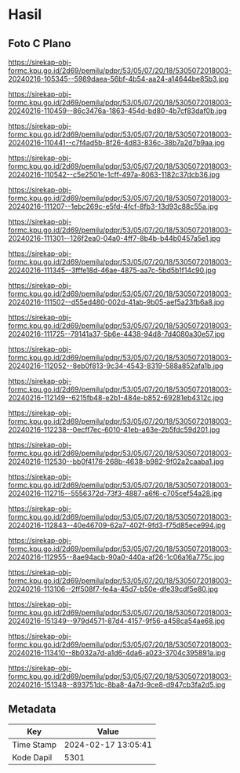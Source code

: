 # Hasil

## Foto C Plano

https://sirekap-obj-formc.kpu.go.id/2d69/pemilu/pdpr/53/05/07/20/18/5305072018003-20240216-105345--5989daea-56bf-4b54-aa24-a14644be85b3.jpg

https://sirekap-obj-formc.kpu.go.id/2d69/pemilu/pdpr/53/05/07/20/18/5305072018003-20240216-110459--86c3476a-1863-454d-bd80-4b7cf83daf0b.jpg

https://sirekap-obj-formc.kpu.go.id/2d69/pemilu/pdpr/53/05/07/20/18/5305072018003-20240216-110441--c7f4ad5b-8f26-4d83-836c-38b7a2d7b9aa.jpg

https://sirekap-obj-formc.kpu.go.id/2d69/pemilu/pdpr/53/05/07/20/18/5305072018003-20240216-110542--c5e2501e-1cff-497a-8063-1182c37dcb36.jpg

https://sirekap-obj-formc.kpu.go.id/2d69/pemilu/pdpr/53/05/07/20/18/5305072018003-20240216-111207--1ebc269c-e5fd-4fcf-8fb3-13d93c88c55a.jpg

https://sirekap-obj-formc.kpu.go.id/2d69/pemilu/pdpr/53/05/07/20/18/5305072018003-20240216-111301--126f2ea0-04a0-4ff7-8b4b-b44b0457a5e1.jpg

https://sirekap-obj-formc.kpu.go.id/2d69/pemilu/pdpr/53/05/07/20/18/5305072018003-20240216-111345--3fffe18d-46ae-4875-aa7c-5bd5b1f14c90.jpg

https://sirekap-obj-formc.kpu.go.id/2d69/pemilu/pdpr/53/05/07/20/18/5305072018003-20240216-111502--d55ed480-002d-41ab-9b05-aef5a23fb6a8.jpg

https://sirekap-obj-formc.kpu.go.id/2d69/pemilu/pdpr/53/05/07/20/18/5305072018003-20240216-111725--79141a37-5b6e-4438-94d8-7d4080a30e57.jpg

https://sirekap-obj-formc.kpu.go.id/2d69/pemilu/pdpr/53/05/07/20/18/5305072018003-20240216-112052--8eb0f813-9c34-4543-8319-588a852afa1b.jpg

https://sirekap-obj-formc.kpu.go.id/2d69/pemilu/pdpr/53/05/07/20/18/5305072018003-20240216-112149--6215fb48-e2b1-484e-b852-69281eb4312c.jpg

https://sirekap-obj-formc.kpu.go.id/2d69/pemilu/pdpr/53/05/07/20/18/5305072018003-20240216-112238--0ecff7ec-6010-41eb-a63e-2b5fdc59d201.jpg

https://sirekap-obj-formc.kpu.go.id/2d69/pemilu/pdpr/53/05/07/20/18/5305072018003-20240216-112530--bb0f4176-268b-4638-b982-9f02a2caaba1.jpg

https://sirekap-obj-formc.kpu.go.id/2d69/pemilu/pdpr/53/05/07/20/18/5305072018003-20240216-112715--5556372d-73f3-4887-a6f6-c705cef54a28.jpg

https://sirekap-obj-formc.kpu.go.id/2d69/pemilu/pdpr/53/05/07/20/18/5305072018003-20240216-112843--40e46709-62a7-402f-9fd3-f75d85ece994.jpg

https://sirekap-obj-formc.kpu.go.id/2d69/pemilu/pdpr/53/05/07/20/18/5305072018003-20240216-112955--8ae94acb-90a0-440a-af26-1c06a16a775c.jpg

https://sirekap-obj-formc.kpu.go.id/2d69/pemilu/pdpr/53/05/07/20/18/5305072018003-20240216-113106--2ff508f7-fe4a-45d7-b50e-dfe39cdf5e80.jpg

https://sirekap-obj-formc.kpu.go.id/2d69/pemilu/pdpr/53/05/07/20/18/5305072018003-20240216-151349--979d4571-87d4-4157-9f56-a458ca54ae68.jpg

https://sirekap-obj-formc.kpu.go.id/2d69/pemilu/pdpr/53/05/07/20/18/5305072018003-20240216-113410--8b032a7d-a1d6-4da6-a023-3704c395891a.jpg

https://sirekap-obj-formc.kpu.go.id/2d69/pemilu/pdpr/53/05/07/20/18/5305072018003-20240216-151348--893751dc-8ba8-4a7d-9ce8-d947cb3fa2d5.jpg


## Metadata

| Key        | Value               |
| ---------- | ------------------- |
| Time Stamp | 2024-02-17 13:05:41 |
| Kode Dapil | 5301                |



